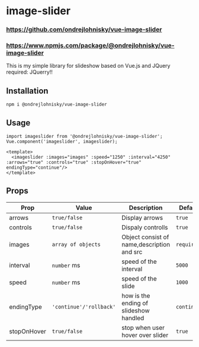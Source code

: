 
# image-slider
### https://github.com/ondrejlohnisky/vue-image-slider

### https://www.npmjs.com/package/@ondrejlohnisky/vue-image-slider
This is my simple library for slideshow based on Vue.js and JQuery
<br/>
required: JQuerry!!

## Installation
```
npm i @ondrejlohnisky/vue-image-slider
```
## Usage
```
import imageslider from '@ondrejlohnisky/vue-image-slider';
Vue.component('imageslider', imageslider);
```

```
<template>
  <imageslider :images="images" :speed="1250" :interval="4250" :arrows="true" :controls="true" :stopOnHover="true" endingType="continue"/>
</template>
```


## Props

|Prop            |Value                                                           |Description                                |Default       |
|----------------|----------------------------------------------------------------|-------------------------------------------|--------------|
|arrows          |`true/false`                                                    |Display arrows                             |`true`        |
|controls        |`true/false`                                                    |Dispaly controlls                          |`true`        |
|images          |`array of objects`                                              |Object consist of name,description and src |`required!`   |
|interval        |`number` ms                                                     |speed of the interval                      |`5000`        |
|speed           |`number` ms                                                     |speed of the slide                         |`1000`        |
|endingType      |`'continue'/'rollback'`                                         |how is the ending of slideshow handled     |`continue`    |
|stopOnHover     |`true/false`                                                    |stop when user hover over slider           |`true`        |

